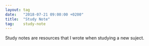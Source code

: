 ```yaml
---
layout: tag
date:   "2018-07-21 09:00:00 +0200"
title:  "Study Note"
tag:    study-note
---
```


Study notes are resources that I wrote when studying a new suject.
